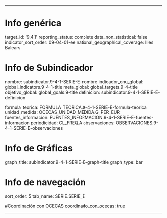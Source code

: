 ---

# Info genérica
target_id: '9.4.1'
reporting_status: complete
data_non_statistical: false
indicator_sort_order: 09-04-01-ee
national_geographical_coverage: Illes Balears

# Info de Subindicador
nombre: subindicator.9-4-1-SERIE-E-nombre
indicador_onu_global: global_indicators.9-4-1-title
meta_global: global_targets.9-4-title
objetivo_global: global_goals.9-title
definicion: subindicator.9-4-1-SERIE-E-definicion

formula_teorica: FORMULA_TEORICA.9-4-1-SERIE-E-formula-teorica
unidad_medida: OCECAS_UNIDAD_MEDIDA.G_PER_EUR
fuentes_informacion: FUENTES_INFORMACION.9-4-1-SERIE-E-fuentes-informacion
periodicidad: CL_FREQ.A
observaciones: OBSERVACIONES.9-4-1-SERIE-E-observaciones

# Info de Gráficas
graph_title: subindicator.9-4-1-SERIE-E-graph-title
graph_type: bar

# Info de navegación
sort_order: 5
tab_name: SERIE.SERIE_E

#Coordinación con OCECAS
coordinado_con_ocecas: true

---